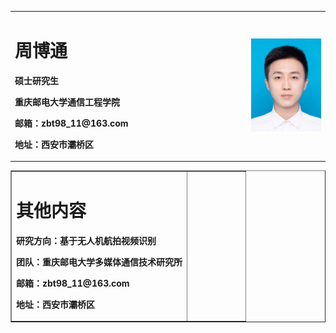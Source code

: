 <table border="0">
  <tr>
    <td width="75%">
      <h1>周博通</h1>
      <p><b>硕士研究生</b></p>
      <p><b>重庆邮电大学通信工程学院</b></p>
      <p><b>邮箱：zbt98_11@163.com</b></p>
      <p><b>地址：西安市灞桥区</b></p>
    </td>
    <td width="25%">
      <img src="/zhou.jpg" width="100%">     
    </td>
  </tr>
</table>

<table border="1">
  <tr>
    <td width="75%">
      <h1>其他内容</h1>
      <p><b>研究方向：基于无人机航拍视频识别</b></p>
      <p><b>团队：重庆邮电大学多媒体通信技术研究所</b></p>
      <p><b>邮箱：zbt98_11@163.com</b></p>
      <p><b>地址：西安市灞桥区</b></p>
    </td>
    <td width="25%">     
    </td>
  </tr>
</table>
